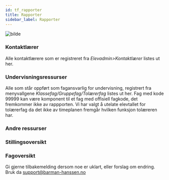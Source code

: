 ```yaml
---
id: tf_rapporter
title: Rapporter
sidebar_label: Rapporter
---
```

![bilde](https://user-images.githubusercontent.com/80097133/195299852-22dfc189-722e-47ce-bb9d-49abaf0cbdc3.png)

### Kontaktlærer
Alle kontaktlærere som er registreret fra _Elevadmin>Kontaktlærer_ listes ut her.

### Undervisningsressurser
Alle som står oppført som fagansvarlig for undervisning, registrert fra menyvallgene _Klassefag/Gruppefag/Tolærerfag_ listes ut her. 
Fag med kode 99999 kan være komponent til et fag med offisiell fagkode, det fremkommer ikke av rappporten.
Vi har valgt å utelate elevtallet for tolærerfag da det ikke av timeplanen fremgår hvilken funksjon tolæreren har.

### Andre ressurser


### Stillingsoversikt

### Fagoversikt




Gi gjerne tilbakemelding dersom noe er uklart, eller forslag om endring. Bruk da support@barman-hanssen.no

